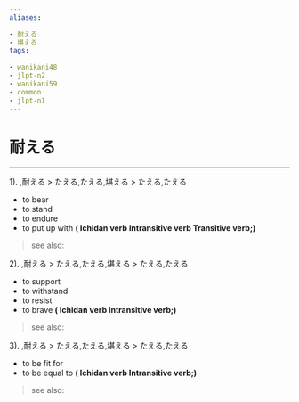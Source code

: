 ```yaml
---
aliases:
    
- 耐える
- 堪える
tags:
    
- wanikani48
- jlpt-n2
- wanikani59
- common
- jlpt-n1
---
```


# 耐える
---
1).
,耐える > たえる,たえる,堪える > たえる,たえる

- to bear
- to stand
- to endure
- to put up with
**( Ichidan verb Intransitive verb Transitive verb;)**
> see also: 
            
2).
,耐える > たえる,たえる,堪える > たえる,たえる

- to support
- to withstand
- to resist
- to brave
**( Ichidan verb Intransitive verb;)**
> see also: 
            
3).
,耐える > たえる,たえる,堪える > たえる,たえる

- to be fit for
- to be equal to
**( Ichidan verb Intransitive verb;)**
> see also: 
            